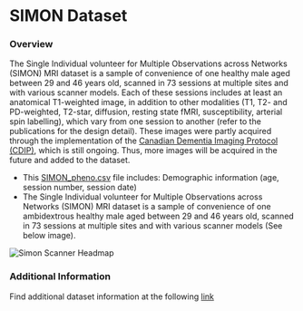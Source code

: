 # SIMON Dataset
	
### Overview

The Single Individual volunteer for Multiple Observations across Networks (SIMON) MRI dataset is a sample of convenience of one healthy male aged between 29 and 46 years old, scanned in 73 sessions at multiple sites and with various scanner models. Each of these sessions includes at least an anatomical T1-weighted image, in addition to other modalities (T1, T2- and PD-weighted, T2-star, diffusion, resting state fMRI, susceptibility, arterial spin labelling), which vary from one session to another (refer to the publications for the design detail). These images were partly acquired through the implementation of the [Canadian Dementia Imaging Protocol (CDIP)](www.cdip-pcid.ca), which is still ongoing. Thus, more images will be acquired in the future and added to the dataset.

 - This [SIMON_pheno.csv](fcon_1000.projects.nitrc.org/indi/retro/SIMON/SIMON_pheno.csv) file includes: Demographic information (age, session number, session date)
 - The Single Individual volunteer for Multiple Observations across Networks (SIMON) MRI dataset is a sample of convenience of one ambidextrous healthy male aged between 29 and 46 years old, scanned in 73 sessions at multiple sites and with various scanner models (See below image).
 
 ![Simon Scanner Headmap](http://fcon_1000.projects.nitrc.org/indi/retro/SIMON/simon_scanner_headmap.png)
 
 
 ### Additional Information
 
 Find additional dataset information at the following [link](http://fcon_1000.projects.nitrc.org/indi/retro/SIMON.html)
